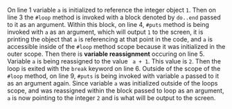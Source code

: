 On line 1 variable ``a`` is initialized to reference the integer object ``1``. Then on line 3 the ``#loop`` method is invoked with a block denoted by ``do..end`` passed to it as an argument. Within this block, on line 4, ``#puts`` method is being invoked with ``a`` as an argument, which will output ``1`` to the screen, it is printing the object that ``a`` is referencing at that point in the code, and ``a`` is accessible inside of the ``#loop`` method scope because it was initialized in the outer scope. Then there is **variable reassignment** occuring on line 5. Variable ``a`` is being reassigned to the value `` a + 1``. This value is ``2``. Then the loop is exited with the ``break`` keyword on line 6. Outside of the scope of the ``#loop`` method, on line 9, ``#puts`` is being invoked with variable ``a`` passed to it as an argument again. Since variable ``a`` was initialized outside of the loops scope, and was reassigned within the block passed to loop as an argument, ``a`` is now pointing to the integer ``2`` and is what will be output to the screen.
